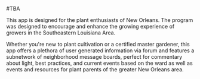 #TBA

This app is designed for the plant enthusiasts of New Orleans. The program was designed to encourage and enhance the growing experience of growers in the Southeastern Louisiana Area.

Whether you're new to plant cultivation or a certified master gardener, this app offers a plethora of user generated information via forum and features a subnetwork of neighborhood message boards, perfect for commentary about light, best practices, and current events based on the ward as well as events and resources for plant parents of the greater New Orleans area.
